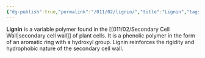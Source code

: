 ```yaml
---
{"dg-publish":true,"permalink":"/011/02/lignin/","title":"Lignin","tags":["BIOL412"],"created":"2024-09-26T13:45:04.098-07:00","updated":"2024-09-26T15:20:39.016-07:00"}
---
```


**Lignin** is a variable polymer found in the [[011/02/Secondary Cell Wall\|secondary cell wall]] of plant cells. It is a phenolic polymer in the form of an aromatic ring with a hydroxyl group. Lignin reinforces the rigidity and hydrophobic nature of the secondary cell wall.